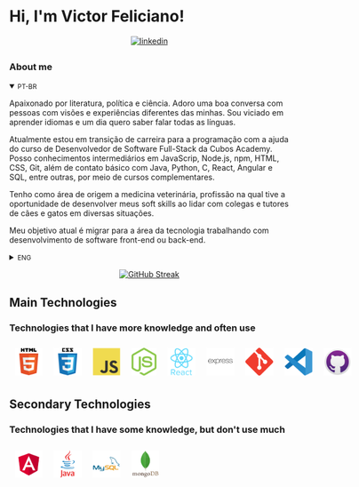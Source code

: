 # Hi, I'm Victor Feliciano! 

<div align="center">
  <a href="https://linkedin.com/in/victorjfeliciano" target="_blank">
    <img src=https://img.shields.io/badge/linkedin-%231E77B5.svg?&style=for-the-badge&logo=linkedin&logoColor=white alt=linkedin style="margin-bottom: 5px;" />
  </a>
</div>

### About me


<details open>
<summary><small>PT-BR</small></summary>

Apaixonado por literatura, política e ciência. Adoro uma boa conversa com pessoas com visões e experiências diferentes das minhas. Sou viciado em aprender idiomas e um dia quero saber falar todas as línguas. 

Atualmente estou em transição de carreira para a programação com a ajuda do curso de Desenvolvedor de Software Full-Stack da Cubos Academy. Posso conhecimentos intermediários em JavaScrip, Node.js, npm, HTML, CSS, Git, além de contato básico com Java, Python, C, React, Angular e SQL, entre outras, por meio de cursos complementares.

Tenho como área de origem a medicina veterinária, profissão na qual tive a oportunidade de desenvolver meus soft skills ao lidar com colegas e tutores de cães e gatos em diversas situações.

 Meu objetivo atual é migrar para a área da tecnologia trabalhando com desenvolvimento de software front-end ou back-end.

</details>

<details>
<summary><small>ENG</small></summary>

I'm a veterinarian and I'm in a career transition to the area of technology. I am currently studying full-time at Cubes Academy and work on weekends. 

</details>

<div align="center">


[![GitHub Streak](https://github-readme-streak-stats.herokuapp.com?user=VetVictor33&theme=nightowl&hide_border=true&locale=eng&date_format=j%20M%5B%20Y%5D&mode=weekly)](https://git.io/streak-stats)

</div>

## Main Technologies

### Technologies that I have more knowledge and often use

<div style ="display: flex">
<img style="margin: 10px" src="assets/html5.svg" alt="HTML5" title="HTML5" height="50" />
<img style="margin: 10px" src="assets/css3.svg" alt="CSS3" title="CSS3" height="50" />
<img style="margin: 10px" src="assets/javascript.svg" alt="JavaScript" title="JavaScript" height="50" />
<img style="margin: 10px" src="assets/nodejs.svg" alt="Node.js" title="Node.js" height="50" />
<img style="margin: 10px" src="assets/reactjs.svg" alt="React" title="React" height="50" />
<img style="margin: 10px" src="assets/express.svg" alt="Express.js" title="Express.js" height="50" />
<img style="margin: 10px" src="assets/git.svg" alt="Git" title="Git" height="50" />
<img style="margin: 10px" src="assets/visual-studio-code.svg" alt="Visual Studio Code" title="Visual Studio Code" height="50" />
<img style="margin: 10px" src="assets/github-desktop.svg" alt="GitHub Desktop" title="GitHub Desktop" height="50" />
</div>

## Secondary Technologies

### Technologies that I have some knowledge, but don't use much

<div style ="display: flex" >
<img style="margin: 10px" src="assets/angular.svg" alt="Angular" title="Angular" height="50" />
<img style="margin: 10px" src="assets/java.svg" alt="Java" title="Java" height="50" />
<img style="margin: 10px" src="assets/mysql.svg" alt="MySQL" title="MySQL" height="50" />
<img style="margin: 10px" src="assets/mongodb.svg" alt="MongoDB" title="MongoDB" height="50" />
</div>
